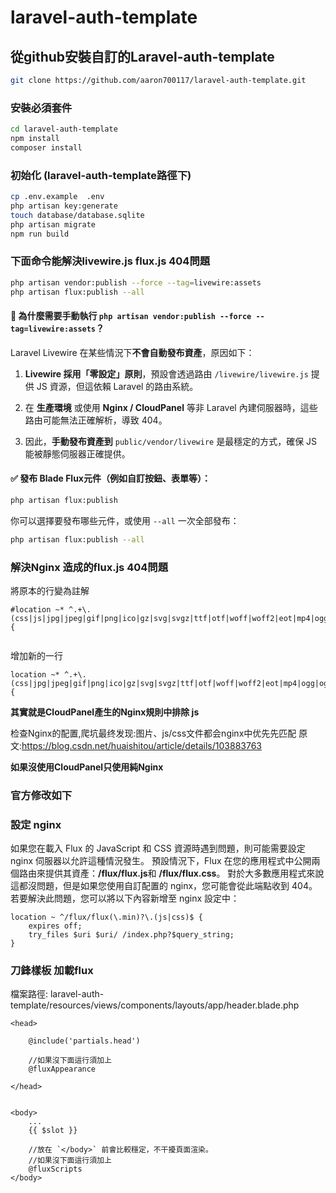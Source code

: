 # laravel-auth-template

## 從github安裝自訂的Laravel-auth-template
```bash
git clone https://github.com/aaron700117/laravel-auth-template.git
```
### 安裝必須套件
```bash
cd laravel-auth-template
npm install
composer install
```

### 初始化 (laravel-auth-template路徑下)
```bash
cp .env.example  .env
php artisan key:generate
touch database/database.sqlite
php artisan migrate
npm run build
```

### 下面命令能解決livewire.js flux.js 404問題
```bash
php artisan vendor:publish --force --tag=livewire:assets
php artisan flux:publish --all
```

#### 🔹 為什麼需要手動執行 `php artisan vendor:publish --force --tag=livewire:assets`？

Laravel Livewire 在某些情況下**不會自動發布資產**，原因如下：

1. **Livewire 採用「零設定」原則**，預設會透過路由 `/livewire/livewire.js` 提供 JS 資源，但這依賴 Laravel 的路由系統。
    
2. 在 **生產環境** 或使用 **Nginx / CloudPanel** 等非 Laravel 內建伺服器時，這些路由可能無法正確解析，導致 404。
    
3. 因此，**手動發布資產到** `public/vendor/livewire` 是最穩定的方式，確保 JS 能被靜態伺服器正確提供。

#### ✅ 發布 Blade Flux元件（例如自訂按鈕、表單等）：

```bash
php artisan flux:publish
```

你可以選擇要發布哪些元件，或使用 `--all` 一次全部發布：
```bash
php artisan flux:publish --all
```

### 解決Nginx 造成的flux.js 404問題
將原本的行變為註解
```
#location ~* ^.+\.(css|js|jpg|jpeg|gif|png|ico|gz|svg|svgz|ttf|otf|woff|woff2|eot|mp4|ogg|ogv|webm|webp|zip|swf|map)$ {
  
```
增加新的一行
```
location ~* ^.+\.(css|jpg|jpeg|gif|png|ico|gz|svg|svgz|ttf|otf|woff|woff2|eot|mp4|ogg|ogv|webm|webp|zip|swf|map)$ {
```

**其實就是CloudPanel產生的Nginx規則中排除 js**

检查Nginx的配置,爬坑最终发现:图片、js/css文件都会nginx中优先先匹配
原文:https://blog.csdn.net/huaishitou/article/details/103883763

**如果沒使用CloudPanel只使用純Nginx**
### 官方修改如下
### 設定 nginx
如果您在載入 Flux 的 JavaScript 和 CSS 資源時遇到問題，則可能需要設定 nginx 伺服器以允許這種情況發生。
預設情況下，Flux 在您的應用程式中公開兩個路由來提供其資產：**/flux/flux.js**和 **/flux/flux.css**。
對於大多數應用程式來說這都沒問題，但是如果您使用自訂配置的 nginx，您可能會從此端點收到 404。
若要解決此問題，您可以將以下內容新增至 nginx 設定中：
```
location ~ ^/flux/flux(\.min)?\.(js|css)$ {
    expires off;
    try_files $uri $uri/ /index.php?$query_string;
}
```

### 刀鋒樣板 加載flux
檔案路徑: laravel-auth-template/resources/views/components/layouts/app/header.blade.php
```
<head>        

	@include('partials.head')
	
	//如果沒下面這行須加上
	@fluxAppearance

</head>


<body>
	...
	{{ $slot }}

	//放在 `</body>` 前會比較穩定，不干擾頁面渲染。
	//如果沒下面這行須加上
	@fluxScripts
</body>
```



